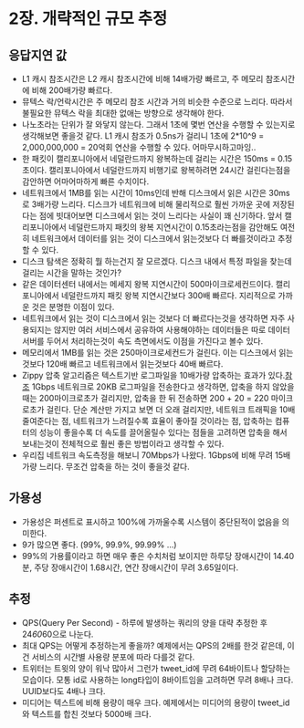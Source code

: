 # 2장. 개략적인 규모 추정

## 응답지연 값
- L1 캐시 참조시간은 L2 캐시 참조시간에 비해 14배가량 빠르고, 주 메모리 참조시간에 비해 200배가량 빠르다.
- 뮤텍스 락/언락시간은 주 메모리 참조 시간과 거의 비슷한 수준으로 느리다. 따라서 불필요한 뮤텍스 락을 최대한 없애는 방향으로 생각해야 한다.
- 나노초라는 단위가 잘 와닿지 않는다. 그래서 1초에 몇번 연산을 수행할 수 있는지로 생각해보면 좋을것 같다. L1 캐시 참조가 0.5ns가 걸리니 1초에 2*10^9 = 2,000,000,000 = 20억회 연산을 수행할 수 있다. 어마무시하고마잉..
- 한 패킷이 캘리포니아에서 네덜란드까지 왕복하는데 걸리는 시간은 150ms = 0.15초이다. 캘리포니아에서 네덜란드까지 비행기로 왕복하려면 24시간 걸린다는점을 감안하면 어마어마하게 빠른 수치이다.
- 네트워크에서 1MB를 읽는 시간이 10ms인데 반해 디스크에서 읽은 시간은 30ms로 3배가량 느리다. 디스크가 네트워크에 비해 물리적으로 훨씬 가까운 곳에 저장된다는 점에 빗대어보면 디스크에서 읽는 것이 느리다는 사실이 꽤 신기하다. 앞서 캘리포니아에서 네덜란드까지 패킷의 왕복 지연시간이 0.15초라는점을 감안해도 여전히 네트워크에서 데이터를 읽는 것이 디스크에서 읽는것보다 더 빠를것이라고 추정할 수 있다.
- 디스크 탐색은 정확히 뭘 하는건지 잘 모르겠다. 디스크 내에서 특정 파일을 찾는데 걸리는 시간을 말하는 것인가?
- 같은 데이터센터 내에서는 메세지 왕복 지연시간이 500마이크로세컨드이다. 캘리포니아에서 네덜란드까지 패킷 왕복 지연시간보다 300배 빠르다. 지리적으로 가까운 것은 분명한 이점이 있다.
- 네트워크에서 읽는 것이 디스크에서 읽는 것보다 더 빠르다는것을 생각하면 자주 사용되지는 않지만 여러 서비스에서 공유하여 사용해야하는 데이터들은 따로 데이터 서버를 두어서 처리하는것이 속도 측면에서도 이점을 가진다고 볼수 있다.
- 메모리에서 1MB를 읽는 것은 250마이크로세컨드가 걸린다. 이는 디스크에서 읽는것보다 120배 빠르고 네트워크에서 읽는것보다 40배 빠르다.
- Zippy 압축 알고리즘은 텍스트기반 로그파일을 10배가량 압축하는 효과가 있다.[참조](https://originalchoi.tistory.com/entry/%EC%95%95%EC%B6%95%ED%8C%8C%EC%9D%BC-%EC%84%B1%EB%8A%A5%EB%B9%84%EA%B5%90tar-zip-gz-bz2) 1Gbps 네트워크로 20KB 로그파일을 전송한다고 생각하면, 압축을 하지 않았을 때는 200마이크로초가 걸리지만, 압축을 한 뒤 전송하면 200 + 20 = 220 마이크로초가 걸린다. 단순 계산만 가지고 보면 더 오래 걸리지만, 네트워크 트래픽을 10배 줄여준다는 점, 네트워크가 느려질수록 효율이 좋아질 것이라는 점, 압축하는 컴퓨터의 성능이 좋을수록 더 속도를 끌어올릴수 있다는 점들을 고려하면 압축을 해서 보내는것이 전체적으로 훨씬 좋은 방법이라고 생각할 수 있다.
- 우리집 네트워크 속도측정을 해보니 70Mbps가 나왔다. 1Gbps에 비해 무려 15배가량 느리다. 무조건 압축을 하는 것이 좋을것 같다.

## 가용성
- 가용성은 퍼센트로 표시하고 100%에 가까울수록 시스템이 중단된적이 없음을 의미한다.
- 9가 많으면 좋다. (99%, 99.9%, 99.99% ...)
- 99%의 가용률이라고 하면 매우 좋은 수치처럼 보이지만 하루당 장애시간이 14.40분, 주당 장애시간이 1.68시간, 연간 장애시간이 무려 3.65일이다.

## 추정
- QPS(Query Per Second) - 하루에 발생하는 쿼리의 양을 대략 추정한 후 24*60*60으로 나눈다.
- 최대 QPS는 어떻게 추정하는게 좋을까? 예제에서는 QPS의 2배를 한것 같은데, 이건 서비스의 시간별 사용량 분포에 따라 다를것 같다.
- 트위터는 트윗의 양이 워낙 많아서 그런가 tweet_id에 무려 64바이트나 할당하는 모습이다. 모통 id로 사용하는 long타입이 8바이트임을 고려하면 무려 8배나 크다. UUID보다도 4배나 크다.
- 미디어는 텍스트에 비해 용량이 매우 크다. 예제에서는 미디어의 용량이 tweet_id와 텍스트를 합친 것보다 5000배 크다. 
